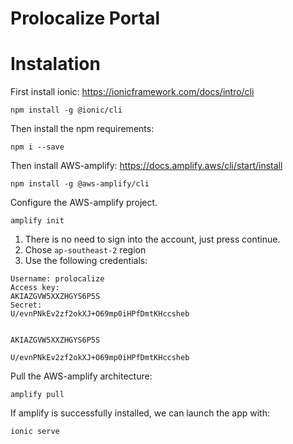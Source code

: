 # Prolocalize Portal

# Instalation
First install ionic:
https://ionicframework.com/docs/intro/cli
```
npm install -g @ionic/cli
```

Then install the npm requirements:
```
npm i --save
```

Then install AWS-amplify:
https://docs.amplify.aws/cli/start/install
```
npm install -g @aws-amplify/cli
```

Configure the AWS-amplify project. 
```
amplify init
```
1. There is no need to sign into the account, just press continue.
2. Chose `ap-southeast-2` region
3. Use the following credentials:
```
Username: prolocalize
Access key:
AKIAZGVW5XXZHGYS6P5S
Secret:
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


AKIAZGVW5XXZHGYS6P5S

U/evnPNkEv2zf2okXJ+O69mp0iHPfDmtKHccsheb
````

Pull the AWS-amplify architecture:
```
amplify pull
```

If amplify is successfully installed, we can launch the app
with:
```
ionic serve
```
